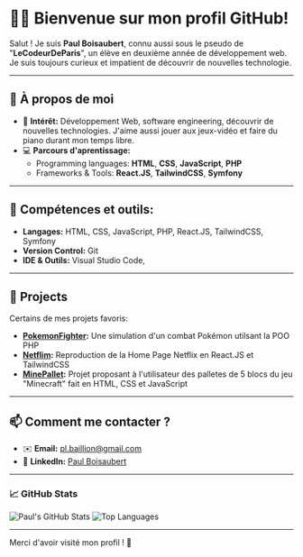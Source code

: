 # 👨‍💻 Bienvenue sur mon profil GitHub!

Salut ! Je suis **Paul Boisaubert**, connu aussi sous le pseudo de "**LeCodeurDeParis**", un élève en deuxième année de développement web. Je suis toujours curieux et impatient de découvrir de nouvelles technologie.

---

## 🚀 À propos de moi
- 🌟 **Intérêt:** Développement Web, software engineering, découvrir de nouvelles technologies. J'aime aussi jouer aux jeux-vidéo et faire du piano durant mon temps libre.
- 💻 **Parcours d'aprentissage:** 
  - Programming languages: **HTML**, **CSS**, **JavaScript**, **PHP**
  - Frameworks & Tools:  **React.JS**, **TailwindCSS**, **Symfony**

---

## 🔨 Compétences et outils:
- **Langages:**   HTML, CSS, JavaScript, PHP, React.JS, TailwindCSS, Symfony
- **Version Control:** Git
- **IDE & Outils:** Visual Studio Code, 

---

## 🌟 Projects
Certains de mes projets favoris:
- **[PokemonFighter](#):** Une simulation d'un combat Pokémon utilsant la POO PHP
- **[Netflim](#):** Reproduction de la Home Page Netflix en React.JS et TailwindCSS
- **[MinePallet](#):** Projet proposant à l'utilisateur des palletes de 5 blocs du jeu "Minecraft" fait en HTML, CSS et JavaScript

---

## 📫 Comment me contacter ?
- ✉️ **Email:** [pl.baillion@gmail.com](mailto:pl.baillion@gmail.com)
- 💼 **LinkedIn:** [Paul Boisaubert](#)

---

### 📈 GitHub Stats
![Paul's GitHub Stats](https://github-readme-stats.vercel.app/api?username=LeCodeurDeParis&show_icons=true&theme=radical)
![Top Languages](https://github-readme-stats.vercel.app/api/top-langs/?username=LeCodeurDeParis&layout=compact&theme=radical)

---

Merci d'avoir visité mon profil ! 🚀
